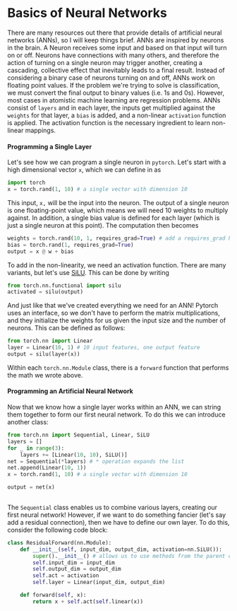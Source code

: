 # Basics of Neural Networks

There are many resources out there that provide details of artificial neural networks (ANNs), so I will keep things brief. ANNs are inspired by neurons in the brain. A Neuron receives some input and based on that input will turn on or off. Neurons have connections with many others, and therefore the action of turning on a single neuron may trigger another, creating a cascading, collective effect that inevitably leads to a final result. Instead of considering a binary case of neurons turning on and off, ANNs work on floating point values. If the problem we're trying to solve is classification, we must convert the final output to binary values (i.e. 1s and 0s). However, most cases in atomistic machine learning are regression problems. ANNs consist of `layers` and in each layer, the inputs get multiplied against the `weights` for that layer, a `bias` is added, and a non-linear `activation` function is applied. The activation function is the necessary ingredient to learn non-linear mappings.

#### Programming a Single Layer
Let's see how we can program a single neuron in `pytorch`. Let's start with a high dimensional vector `x`, which we can define in as
```python
import torch
x = torch.rand(1, 10) # a single vector with dimension 10
```
This input, `x,` will be the input into the neuron. The output of a single neuron is one floating-point value, which means we will need 10 weights to multiply against. In addition, a single bias value is defined for each layer (which is just a single neuron at this point). The computation then becomes
```python
weights = torch.rand(10, 1, requires_grad=True) # add a requires_grad here so we can modify the weights!
bias = torch.rand(1, requires_grad=True)
output = x @ w + bias
```
To add in the non-linearity, we need an activation function. There are many variants, but let's use [SiLU](https://pytorch.org/docs/stable/generated/torch.nn.SiLU.html). This can be done by writing
```python
from torch.nn.functional import silu
activated = silu(output)
```
And just like that we've created everything we need for an ANN! Pytorch uses an interface, so we don't have to perform the matrix multiplications, and they initialize the weights for us given the input size and the number of neurons. This can be defined as follows:
```python
from torch.nn import Linear
layer = Linear(10, 1) # 10 input features, one output feature
output = silu(layer(x))
```
Within each `torch.nn.Module` class, there is a `forward` function that performs the math we wrote above.

#### Programming an Artificial Neural Network
Now that we know how a single layer works within an ANN, we can string them together to form our first neural network. To do this we can introduce another class:
```python
from torch.nn import Sequential, Linear, SiLU
layers = []
for _ in range(3):
    layers += [Linear(10, 10), SiLU()]
net = Sequential(*layers) # * operation expands the list
net.append(Linear(10, 1))
x = torch.rand(1, 10) # a single vector with dimension 10

output = net(x)
 
```
The  `Sequential` class enables us to combine various layers, creating our first neural network! However, if we want to do something fancier (let's say add a residual connection), then we have to define our own layer. To do this, consider the following code block:
```python
class ResidualForward(nn.Module):
    def __init__(self, input_dim, output_dim, activation=nn.SiLU()):
        super().__init__() # allows us to use methods from the parent class nn.Module
        self.input_dim = input_dim
        self.output_dim = output_dim
        self.act = activation
        self.layer = Linear(input_dim, output_dim)

    def forward(self, x):
        return x + self.act(self.linear(x))
```
